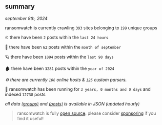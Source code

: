 
## summary
_september 8th, 2024_

ransomwatch is currently crawling `393` sites belonging to `199` unique groups

⏲ there have been `2` posts within the `last 24 hours`

🦈 there have been `62` posts within the `month of september`

🪐 there have been `1094` posts within the `last 90 days`

🏚 there have been `3281` posts within the `year of 2024`

_⚙️ there are currently `106` online hosts & `125` custom parsers._

🦕 ransomwatch has been running for `3 years, 0 months and 0 days` and indexed `12738` posts

_all data  [(groups)](http://ransomwhat.telemetry.ltd/groups) and [(posts)](http://ransomwhat.telemetry.ltd/posts) is available in JSON (updated hourly)_

> ransomwatch is fully [open source](https://github.com/joshhighet/ransomwatch#ransomwatch--). please consider [sponsoring](https://github.com/sponsors/joshhighet) if you find it useful!
